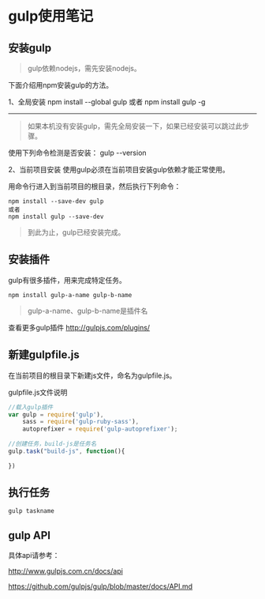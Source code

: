 ﻿# gulp使用笔记
## 安装gulp

> gulp依赖nodejs，需先安装nodejs。

下面介绍用npm安装gulp的方法。

1、全局安装
npm install --global gulp
或者
npm install gulp -g
	
-------------------------
> 如果本机没有安装gulp，需先全局安装一下，如果已经安装可以跳过此步骤。

使用下列命令检测是否安装：
gulp --version
	
2、当前项目安装
使用gulp必须在当前项目安装gulp依赖才能正常使用。
	
用命令行进入到当前项目的根目录，然后执行下列命令：
```
npm install --save-dev gulp
或者
npm install gulp --save-dev
```
	
> 到此为止，gulp已经安装完成。
	
## 安装插件
	
gulp有很多插件，用来完成特定任务。
```
npm install gulp-a-name gulp-b-name
```
> gulp-a-name、gulp-b-name是插件名
	
查看更多gulp插件
http://gulpjs.com/plugins/
	
## 新建gulpfile.js
在当前项目的根目录下新建js文件，命名为gulpfile.js。
	
gulpfile.js文件说明

```javascript	
//载入gulp插件
var gulp = require('gulp'),  
    sass = require('gulp-ruby-sass'),
    autoprefixer = require('gulp-autoprefixer');
    
//创建任务，build-js是任务名
gulp.task("build-js", function(){
  	
})
```
  
## 执行任务
```
gulp taskname
```
	
	
## gulp API

具体api请参考：

http://www.gulpjs.com.cn/docs/api

https://github.com/gulpjs/gulp/blob/master/docs/API.md
